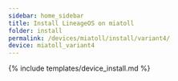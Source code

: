 ```yaml
---
sidebar: home_sidebar
title: Install LineageOS on miatoll
folder: install
permalink: /devices/miatoll/install/variant4/
device: miatoll_variant4
---
```

{% include templates/device_install.md %}
